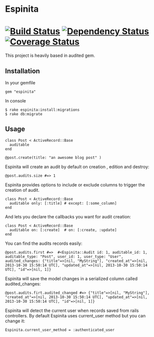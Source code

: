 # Espinita

[![Build Status](https://secure.travis-ci.org/continuum/espinita.png)](http://travis-ci.org/continuum/espinita) [![Dependency Status](https://gemnasium.com/continuum/espinita.png)](https://gemnasium.com/continuum/espinita) [![Coverage Status](https://coveralls.io/repos/continuum/espinita/badge.png?branch=master)](https://coveralls.io/r/continuum/espinita?branch=master)
=======

This project is heavily based in audited gem.

## Installation

In your gemfile

    gem "espinita"

In console

    $ rake espinita:install:migrations
    $ rake db:migrate

## Usage

    class Post < ActiveRecord::Base
      auditable
    end

    @post.create(title: "an awesome blog post" )

Espinita will create an audit by default on creation , edition and destroy:

    @post.audits.size #=> 1

Espinita provides options to include or exclude columns to trigger the creation of audit.

    class Post < ActiveRecord::Base
      auditable only: [:title] # except: [:some_column]
    end

And lets you declare the callbacks you want for audit creation:

    class Post < ActiveRecord::Base
      auditable on: [:create]  # on: [:create, :update]
    end

You can find the audits records easily:

    @post.audits.first #=>  #<Espinita::Audit id: 1, auditable_id: 1, auditable_type: "Post", user_id: 1, user_type: "User", audited_changes: {"title"=>[nil, "MyString"], "created_at"=>[nil, 2013-10-30 15:50:14 UTC], "updated_at"=>[nil, 2013-10-30 15:50:14 UTC], "id"=>[nil, 1]}

Espinita will save the model changes in a serialized column called audited_changes:

    @post.audits.firt.audited_changed #=> {"title"=>[nil, "MyString"], "created_at"=>[nil, 2013-10-30 15:50:14 UTC], "updated_at"=>[nil, 2013-10-30 15:50:14 UTC], "id"=>[nil, 1]}

Espinita will detect the current user when records saved from rails controllers. By default Espinita uses current_user method but you can change it:

    Espinita.current_user_method = :authenticated_user
